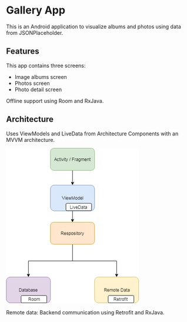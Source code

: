 # Gallery App
This is an Android application to visualize albums and photos using data from JSONPlaceholder.

## Features
This app contains three screens:
* Image albums screen
* Photos screen
* Photo detail screen

Offline support using Room and RxJava.

## Architecture
Uses ViewModels and LiveData from Architecture Components with an MVVM architecture.

![alt text](https://github.com/nicoduarte/gallery/blob/master/art/img_architecture.png)

Remote data: Backend communication using Retrofit and RxJava.
